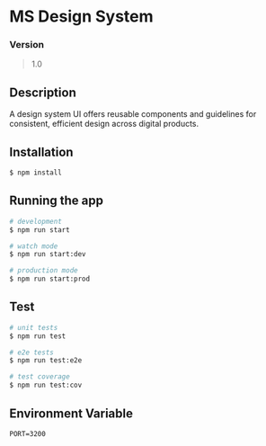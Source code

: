 # MS Design System

### Version

> 1.0

## Description

A design system UI offers reusable components and guidelines for consistent, efficient design across digital products.

## Installation

```bash
$ npm install
```

## Running the app

```bash
# development
$ npm run start

# watch mode
$ npm run start:dev

# production mode
$ npm run start:prod
```

## Test

```bash
# unit tests
$ npm run test

# e2e tests
$ npm run test:e2e

# test coverage
$ npm run test:cov
```

## Environment Variable

```
PORT=3200
```
